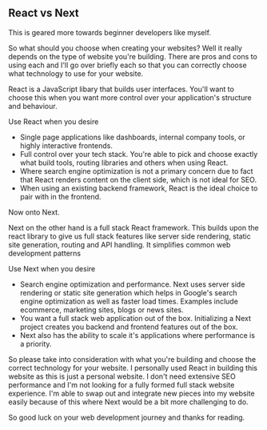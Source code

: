 ## React vs Next

This is geared more towards beginner developers like myself. 

So what should you choose when creating your websites? Well it really depends on the type of website you're building. There are pros and cons to using each and I'll go over briefly each so that you can correctly choose what technology to use for your website. 

React is a JavaScript libary that builds user interfaces. You'll want to choose this when you want more control over your application's structure and behaviour. 

Use React when you desire
- Single page applications like dashboards, internal company tools, or highly interactive frontends.
- Full control over your tech stack. You're able to pick and choose exactly what build tools, routing libraries and others when using React. 
- Where search engine optimization is not a primary concern due to fact that React renders content on the client side, which is not ideal for SEO.
- When using an existing backend framework, React is the ideal choice to pair with in the frontend. 

Now onto Next. 

Next on the other hand is a full stack React framework. This builds upon the react library to give us full stack features like server side rendering, static site generation, routing and API handling. It simplifies common web development patterns

Use Next when you desire
- Search engine optimization and performance. Next uses server side rendering or static site generation which helps in Google's search engine optimization as well as faster load times. Examples include ecommerce, marketing sites, blogs or news sites. 
- You want a full stack web application out of the box. Initializing a Next project creates you backend and frontend features out of the box. 
- Next also has the ability to scale it's applications where performance is a priority.

So please take into consideration with what you're building and choose the correct technology for your website. I personally used React in building this website as this is just a personal website. I don't need extensive SEO performance and I'm not looking for a fully formed full stack website experience. I'm able to swap out and integrate new pieces into my website easily because of this where Next would be a bit more challenging to do. 

So good luck on your web development journey and thanks for reading.  


